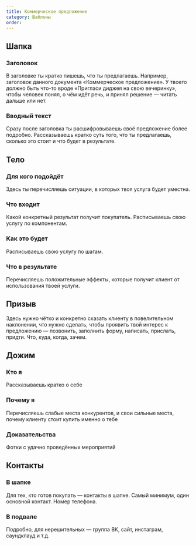 ```yaml
---
title: Коммерческое предложение
category: Шаблоны
order: 
---
```


## Шапка

### Заголовок

В заголовке ты кратко пишешь, что ты предлагаешь. Например, заголовок данного документа «Коммерческое предложение». У твоего должно быть что-то вроде «Пригласи диджея на свою вечеринку», чтобы человек понял, о чём идёт речь, и принял решение — читать дальше или нет.

### Вводный текст

Сразу после заголовка ты расшифровываешь своё предложение более подробно. Рассказываешь кратко суть того, что ты предлагаешь, сколько это стоит и что будет в результате.

## Тело

### Для кого подойдёт

Здесь ты перечисляешь ситуации, в которых твоя услуга будет уместна.

### Что входит

Какой конкретный результат получит покупатель. Расписываешь свою услугу по компонентам.

### Как это будет

Расписываешь свою услугу по шагам.

### Что в результате

Перечисляешь положительные эффекты, которые получит клиент от использования твоей услуги.

## Призыв

Здесь нужно чётко и конкретно сказать клиенту в повелительном наклонении, что нужно сделать, чтобы проявить твой интерес к предложению — позвонить, заполнить форму, написать, прислать, придти. Что, куда, когда, зачем.

## Дожим

### Кто я

Рассказываешь кратко о себе

### Почему я

Перечисляешь слабые места конкурентов, и свои сильные места, почему клиенту стоит купить именно о тебе

### Доказательства

Фотки с удачно проведённых мероприятий

## Контакты

### В шапке

Для тех, кто готов покупать — контакты в шапке. Самый минимум, один основной контакт. Номер телефона.

### В подвале

Подробно, для нерешительных — группа ВК, сайт, инстаграм, саундклауд и т.д.